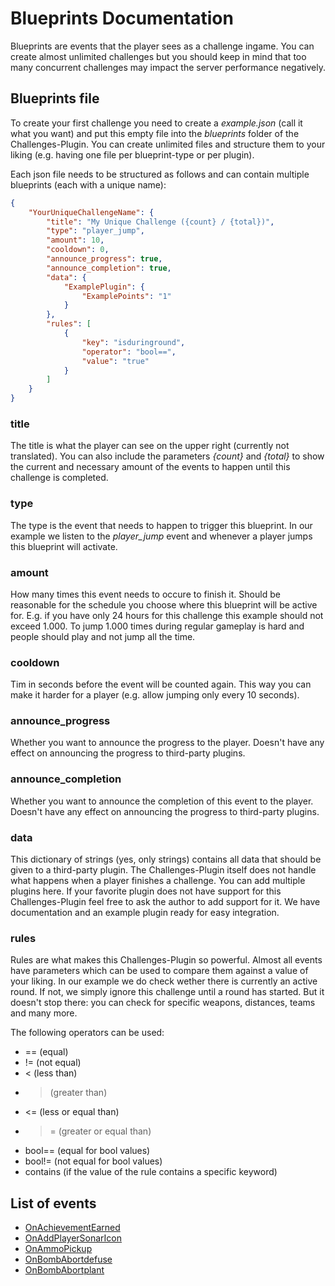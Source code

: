# Blueprints Documentation

Blueprints are events that the player sees as a challenge ingame. You can create almost unlimited challenges but you should keep in mind that too many concurrent challenges may impact the server performance negatively.

## Blueprints file

To create your first challenge you need to create a *example.json* (call it what you want) and put this empty file into the *blueprints* folder of the Challenges-Plugin. You can create unlimited files and structure them to your liking (e.g. having one file per blueprint-type or per plugin).

Each json file needs to be structured as follows and can contain multiple blueprints (each with a unique name):

```json
{
	"YourUniqueChallengeName": {
		"title": "My Unique Challenge ({count} / {total})",
		"type": "player_jump",
		"amount": 10,
		"cooldown": 0,
		"announce_progress": true,
		"announce_completion": true,
		"data": {
			"ExamplePlugin": {
				"ExamplePoints": "1"
			}
		},
		"rules": [
			{
				"key": "isduringround",
				"operator": "bool==",
				"value": "true"
			}
		]
	}
}
```

### title

The title is what the player can see on the upper right (currently not translated). You can also include the parameters *{count}* and *{total}* to show the current and necessary amount of the events to happen until this challenge is completed.

### type

The type is the event that needs to happen to trigger this blueprint. In our example we listen to the *player_jump* event and whenever a player jumps this blueprint will activate.

### amount

How many times this event needs to occure to finish it. Should be reasonable for the schedule you choose where this blueprint will be active for. E.g. if you have only 24 hours for this challenge this example should not exceed 1.000. To jump 1.000 times during regular gameplay is hard and people should play and not jump all the time.

### cooldown

Tim in seconds before the event will be counted again. This way you can make it harder for a player (e.g. allow jumping only every 10 seconds).

### announce_progress

Whether you want to announce the progress to the player. Doesn't have any effect on announcing the progress to third-party plugins.

### announce_completion

Whether you want to announce the completion of this event to the player. Doesn't have any effect on announcing the progress to third-party plugins.

### data

This dictionary of strings (yes, only strings) contains all data that should be given to a third-party plugin. The Challenges-Plugin itself does not handle what happens when a player finishes a challenge. You can add multiple plugins here. If your favorite plugin does not have support for this Challenges-Plugin feel free to ask the author to add support for it. We have documentation and an example plugin ready for easy integration.

### rules

Rules are what makes this Challenges-Plugin so powerful. Almost all events have parameters which can be used to compare them against a value of your liking. In our example we do check wether there is currently an active round. If not, we simply ignore this challenge until a round has started. But it doesn't stop there: you can check for specific weapons, distances, teams and many more.

The following operators can be used:

- == (equal)
- != (not equal)
- < (less than)
- > (greater than)
- <= (less or equal than)
- >= (greater or equal than)
- bool== (equal for bool values)
- bool!= (not equal for bool values)
- contains (if the value of the rule contains a specific keyword)

## List of events

- [OnAchievementEarned](OnAchievementEarned.md)
- [OnAddPlayerSonarIcon](OnAddPlayerSonarIcon.md)
- [OnAmmoPickup](OnAmmoPickup.md)
- [OnBombAbortdefuse](OnBombAbortdefuse.md)
- [OnBombAbortplant](OnBombAbortplant.md)
